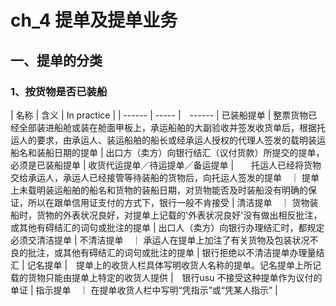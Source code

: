 # ch_4  提单及提单业务
## 一、提单的分类
### 1、按货物是否已装船

|  名称  |   含义 | In practice |
| ------ | ----- |　------ |
已装船提单  |  整票货物已经全部装进船舱或装在舱面甲板上，承运船舶的大副验收并签发收货单后，根据托运人的要求，由承运人、装运船舶的船长或经承运人授权的代理人签发的载明装运船名和装船日期的提单 |  出口方（卖方）向银行结汇（议付货款）所提交的提单，必须是已装船提单 |
收货代运提单／待运提单／备运提单 |　　托运人已经将货物交给承运人，承运人已经接管等待装船的货物后，向托运人签发的提单　｜ 提单上未载明装运船舶的船名和货物的装船日期，对货物能否及时装船没有明确的保证，所以在跟单信用证支付的方式下，银行一般不肯接受 |
清洁提单　｜ 货物装船时，货物的外表状况良好，对提单上记载的'外表状况良好'没有做出相反批注，或其他有碍结汇的词句或批注的提单 |  出口人（卖方）向银行办理结汇时，都规定必须交清洁提单 |
不清洁提单　｜ 承运人在提单上加注了有关货物及包装状况不良的批注，或其他有碍结汇的词句或批注的提单 | 银行拒绝以不清洁提单办理量结汇 |
记名提单 |　提单上的收货人栏具体写明收货人名称的提单。记名提单上所记载的货物只能由提单上特定的收货人提供 |　银行usu 不接受这种提单作为议付的单证 |
指示提单　｜ 在提单收货人栏中写明“凭指示”或“凭某人指示”  |　





































































